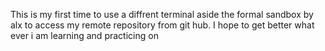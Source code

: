 This is my first time to use a diffrent terminal aside the formal sandbox by alx to access my remote repository from git hub. I hope to get better what ever i am learning and practicing on 
